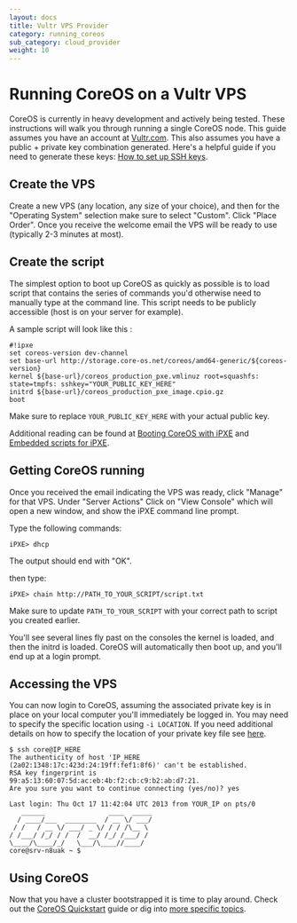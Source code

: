 ```yaml
---
layout: docs
title: Vultr VPS Provider
category: running_coreos
sub_category: cloud_provider
weight: 10
---
```


# Running CoreOS  on a Vultr VPS

CoreOS is currently in heavy development and actively being tested.  These instructions will walk you through running a single CoreOS node. This guide assumes you have an account at [Vultr.com](http://vultr.com). This also assumes you have a public + private key combination generated. Here's a helpful guide if you need to generate these keys: [How to set up SSH keys](https://www.digitalocean.com/community/articles/how-to-set-up-ssh-keys--2).


## Create the VPS

Create a new VPS (any location, any size of your choice), and then for the "Operating System" selection make sure to select "Custom". Click "Place Order". Once you receive the welcome email the VPS will be ready to use (typically 2-3 minutes at most).

## Create the script

The simplest option to boot up CoreOS as quickly as possible is to load script that contains the series of commands you'd otherwise need to manually type at the command line. This script needs to be publicly accessible (host is on your server for example).

A sample script will look like this :

```
#!ipxe
set coreos-version dev-channel
set base-url http://storage.core-os.net/coreos/amd64-generic/${coreos-version}
kernel ${base-url}/coreos_production_pxe.vmlinuz root=squashfs: state=tmpfs: sshkey="YOUR_PUBLIC_KEY_HERE"
initrd ${base-url}/coreos_production_pxe_image.cpio.gz
boot
```
Make sure to replace `YOUR_PUBLIC_KEY_HERE` with your actual public key.

Additional reading can be found at [Booting CoreOS with iPXE](http://coreos.com/docs/running-coreos/bare-metal/booting-with-ipxe/) and [Embedded scripts for iPXE](http://ipxe.org/embed).

## Getting CoreOS running

Once you received the email indicating the VPS was ready, click "Manage" for that VPS. Under "Server Actions" Click on "View Console" which will open a new window, and show the iPXE command line prompt.

Type the following commands:

```
iPXE> dhcp
```
The output should end with "OK".

then type:

```
iPXE> chain http://PATH_TO_YOUR_SCRIPT/script.txt
```
Make sure to update ```PATH_TO_YOUR_SCRIPT``` with your correct path to script you created earlier.

You'll see several lines fly past on the consoles the kernel is loaded, and then the initrd is loaded. CoreOS will automatically then boot up, and you'll end up at a login prompt. 

## Accessing the VPS

You can now login to CoreOS, assuming the associated private key is in place on your local computer you'll immediately be logged in. You may need to specify the specific location using ```-i LOCATION```. If you need additional details on how to specify the location of your private key file see [here](http://www.cyberciti.biz/faq/force-ssh-client-to-use-given-private-key-identity-file/).


```
$ ssh core@IP_HERE
The authenticity of host 'IP_HERE (2a02:1348:17c:423d:24:19ff:fef1:8f6)' can't be established.
RSA key fingerprint is 99:a5:13:60:07:5d:ac:eb:4b:f2:cb:c9:b2:ab:d7:21.
Are you sure you want to continue connecting (yes/no)? yes

Last login: Thu Oct 17 11:42:04 UTC 2013 from YOUR_IP on pts/0
   ______                ____  _____
  / ____/___  ________  / __ \/ ___/
 / /   / __ \/ ___/ _ \/ / / /\__ \
/ /___/ /_/ / /  /  __/ /_/ /___/ /
\____/\____/_/   \___/\____//____/
core@srv-n8uak ~ $
```


## Using CoreOS

Now that you have a cluster bootstrapped it is time to play around.
Check out the [CoreOS Quickstart]({{site.url}}/docs/quickstart) guide or dig into [more specific topics]({{site.url}}/docs).

